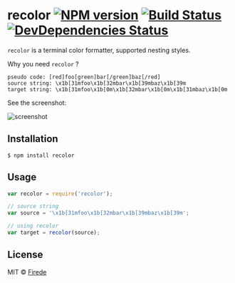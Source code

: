 recolor [![NPM version](https://badge.fury.io/js/recolor.png)](https://npmjs.org/package/recolor) [![Build Status](https://travis-ci.org/nodemarket/recolor.png)](https://travis-ci.org/nodemarket/recolor) [![DevDependencies Status](https://david-dm.org/nodemarket/recolor/dev-status.png)](https://david-dm.org/nodemarket/recolor#info=devDependencies)
===

`recolor` is a terminal color formatter, supported nesting styles.

Why you need `recolor` ?

    pseudo code: [red]foo[green]bar[/green]baz[/red]
    source string: \x1b[31mfoo\x1b[32mbar\x1b[39mbaz\x1b[39m
    target string: \x1b[31mfoo\x1b[0m\x1b[32mbar\x1b[0m\x1b[31mbaz\x1b[0m

See the screenshot:

![screenshot](https://f.cloud.github.com/assets/157338/1850376/e8af5258-76cf-11e3-805d-b48dd4636acd.png)

## Installation

    $ npm install recolor

## Usage

```javascript
var recolor = require('recolor');

// source string
var source = '\x1b[31mfoo\x1b[32mbar\x1b[39mbaz\x1b[39m';

// using recolor
var target = recolor(source);
```

## License

MIT &copy; [Firede](https://github.com/firede)
